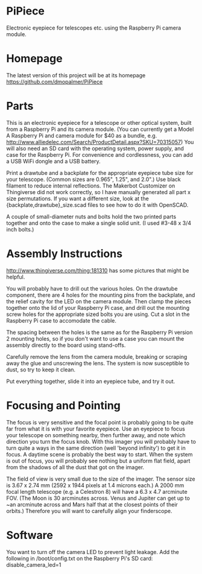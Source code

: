 PiPiece
=======

Electronic eyepiece for telescopes etc. using the Raspberry Pi camera module.

Homepage  
========  
The latest version of this project will be at its homepage  
https://github.com/dmopalmer/PiPiece  


Parts
=====

This is an electronic eyepiece for a telescope or other optical system, built from a Raspberry Pi and its camera module.    (You can currently get a Model A Raspberry Pi and camera module for $40 as a bundle, e.g. <http://www.alliedelec.com/Search/ProductDetail.aspx?SKU=70315057>)  You will also need an SD card with the operating system, power supply, and case for the Raspberry Pi.  For convenience and cordlessness, you can add a USB WiFi dongle and a USB battery.

Print a drawtube and a backplate for the appropriate eyepiece tube size for your telescope.  (Common sizes are 0.965", 1.25", and 2.0".)  Use black filament to reduce internal reflections.  The Makerbot Customizer on Thingiverse did not work correctly, so I have manually generated all part x size permutations.  If you want a different size, look at the {backplate,drawtube}_size.scad files to see how to do it with OpenSCAD.

A couple of small-diameter nuts and bolts hold the two printed parts together and onto the case to make a single solid unit.  (I used #3-48 x 3/4 inch bolts.)  


Assembly Instructions
=====================

http://www.thingiverse.com/thing:181310 has some pictures that might be helpful.

You will probably have to drill out the various holes. On the drawtube component, there are 4 holes for the mounting pins from the backplate, and the relief cavity for the LED on the camera module.  Then clamp the pieces together onto the lid of your Raspberry Pi case, and drill out the mounting screw holes for the appropriate sized bolts you are using.  Cut a slot in the Raspberry Pi case to accomodate the cable.

The spacing between the holes is the same as for the Raspberry Pi version 2 mounting holes, so if you don't want to use a case you can mount the assembly directly to the board using stand-offs.

Carefully remove the lens from the camera module, breaking or scraping away the glue and unscrewing the lens.  The system is now susceptible to dust, so try to keep it clean.

Put everything together, slide it into an eyepiece tube, and try it out.

Focusing and Pointing
======================

The focus is very sensitive and the focal point is probably going to be quite far from what it is with your favorite eyepiece.  Use an eyepiece to focus your telescope on something nearby, then further away, and note which direction you turn the focus knob.  With this imager you will probably have to turn quite a ways in the same direction (well 'beyond infinity') to get it in focus.  A daytime scene is probably the best way to start.  When the system is out of focus, you will probably see nothing but a uniform flat field, apart from the shadows of all the dust that got on the imager.

The field of view is very small due to the size of the imager.  The sensor size is  3.67 x 2.74 mm (2592 x 1944 pixels at 1.4 microns each.)  A 2000 mm focal length telescope (e.g. a Celestron 8) will have a 6.3 x 4.7 arcminute FOV.  (The Moon is 30 arcminutes across.  Venus and Jupiter can get up to ~an arcminute across and Mars half that at the closest points of their orbits.)  Therefore you will want to carefully align your finderscope.

Software
========

You want to turn off the camera LED to prevent light leakage.  Add the following in /boot/config.txt on the Raspberry Pi's SD card:
disable_camera_led=1

